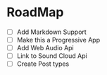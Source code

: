 # RoadMap

- [ ]  Add Markdown Support
- [ ]  Make this a Progressive App
- [ ]  Add Web Audio Api
- [ ]  Link to Sound Cloud Api
- [ ]  Create Post types